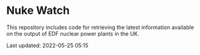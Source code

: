 # Nuke Watch

This repository includes code for retrieving the latest information available on the output of EDF nuclear power plants in the UK.

Last updated: 2022-05-25 05:15